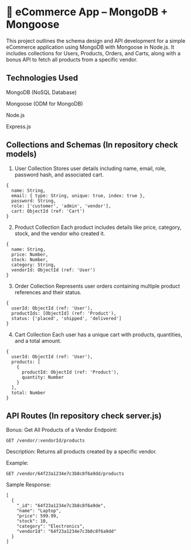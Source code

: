 # 🛒 eCommerce App – MongoDB + Mongoose
This project outlines the schema design and API development for a simple eCommerce application using MongoDB with Mongoose in Node.js. It includes collections for Users, Products, Orders, and Carts, along with a bonus API to fetch all products from a specific vendor.

## Technologies Used
MongoDB (NoSQL Database)

Mongoose (ODM for MongoDB)

Node.js

Express.js

##   Collections and Schemas (In repository check  models)
1. User Collection
Stores user details including name, email, role, password hash, and associated cart.
```
{
  name: String,
  email: { type: String, unique: true, index: true },
  password: String,
  role: ['customer', 'admin', 'vendor'],
  cart: ObjectId (ref: 'Cart')
}
```
2.  Product Collection
Each product includes details like price, category, stock, and the vendor who created it.
```
{
  name: String,
  price: Number,
  stock: Number,
  category: String,
  vendorId: ObjectId (ref: 'User')
}
```
3.  Order Collection
Represents user orders containing multiple product references and their status.
```
{
  userId: ObjectId (ref: 'User'),
  productIds: [ObjectId] (ref: 'Product'),
  status: ['placed', 'shipped', 'delivered']
}
```
4.  Cart Collection
Each user has a unique cart with products, quantities, and a total amount.
```
{
  userId: ObjectId (ref: 'User'),
  products: [
    {
      productId: ObjectId (ref: 'Product'),
      quantity: Number
    }
  ],
  total: Number
}

```

##  API Routes (In repository check server.js)
 Bonus: Get All Products of a Vendor
Endpoint:
```
GET /vendor/:vendorId/products
```
Description:
Returns all products created by a specific vendor.

Example:
```
GET /vendor/64f23a1234e7c3b8c8f6a9dd/products
```
Sample Response:

```
[
  {
    "_id": "64f23a1234e7c3b8c8f6a9de",
    "name": "Laptop",
    "price": 599.99,
    "stock": 10,
    "category": "Electronics",
    "vendorId": "64f23a1234e7c3b8c8f6a9dd"
  }
]

```


